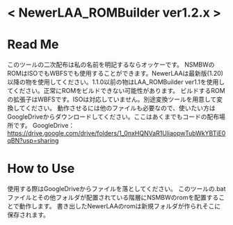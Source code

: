 # < NewerLAA_ROMBuilder ver1.2.x >

# Read Me
このツールの二次配布は私の名前を明記するならオッケーです。
NSMBWのROMはISOでもWBFSでも使用することができます。NewerLAAは最新版(1.20)以降の物を使用してください。1.1.0以前の物はLAA_ROMBuilder ver1.1を使用してください。正常にROMをビルドできない可能性があります。
ビルドするROMの拡張子はWBFSです。ISOは対応していません。別途変換ツールを用意して変換してください。
動作させるには他のファイルも必要なので、使いたい方はGoogleDriveからダウンロードしてください。ここはあくまでもコードの配布場所です。
GoogleDrive：https://drive.google.com/drive/folders/1_0nxHQNVaR1UliaopwTubWkYBTiE0qBN?usp=sharing

# How to Use
使用する際はGoogleDriveからファイルを落としてください。
このツールの.batファイルとその他フォルダが配置されている階層にNSMBWのromを配置することで動作します。
書き出したNewerLAAのromは新規フォルダが作られそこに保存されます。
